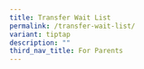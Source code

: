 ```yaml
---
title: Transfer Wait List
permalink: /transfer-wait-list/
variant: tiptap
description: ""
third_nav_title: For Parents
---
```


